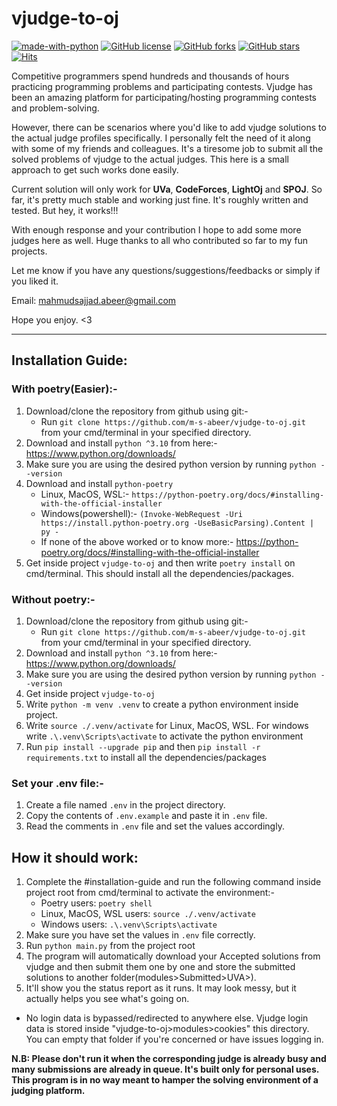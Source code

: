 # vjudge-to-oj
[![made-with-python](https://img.shields.io/badge/Made%20with-Python-1f425f.svg)](https://www.python.org/)
[![GitHub license](https://img.shields.io/github/license/m-s-abeer/vjudge-to-oj.svg)](https://github.com/m-s-abeer/vjudge-to-oj/blob/master/LICENSE)
[![GitHub forks](https://img.shields.io/github/forks/m-s-abeer/vjudge-to-oj.svg?style=social&label=Fork)](https://github.com/m-s-abeer/vjudge-to-oj)
[![GitHub stars](https://img.shields.io/github/stars/m-s-abeer/vjudge-to-oj.svg?style=social&label=Stars)](https://github.com/m-s-abeer/vjudge-to-oj)
[![Hits](https://hits.seeyoufarm.com/api/count/incr/badge.svg?url=https%3A%2F%2Fgithub.com%2Fm-s-abeer%2Fvjudge-to-oj%2Fhit-counter&count_bg=%2379C83D&title_bg=%23555555&icon=&icon_color=%23E7E7E7&title=hits&edge_flat=false)](https://hits.seeyoufarm.com)

Competitive programmers spend hundreds and thousands of hours practicing programming problems and participating contests.
Vjudge has been an amazing platform for participating/hosting programming contests and problem-solving.

However, there can be scenarios where you'd like to add vjudge solutions to the actual judge profiles specifically.
I personally felt the need of it along with some of my friends and colleagues.
It's a tiresome job to submit all the solved problems of vjudge to the actual judges. This here is a small approach to get such works done easily.

Current solution will only work for **UVa**, **CodeForces**, **LightOj** and **SPOJ**. 
So far, it's pretty much stable and working just fine. It's roughly written and tested. But hey, it works!!!

With enough response and your contribution I hope to add some more judges here as well. Huge thanks to all who contributed so far to my fun projects.

Let me know if you have any questions/suggestions/feedbacks or simply if you liked it.

Email: mahmudsajjad.abeer@gmail.com

Hope you enjoy. <3
<hr>

## Installation Guide:
### With poetry(Easier):-
1. Download/clone the repository from github using git:-
   * Run `git clone https://github.com/m-s-abeer/vjudge-to-oj.git` from your cmd/terminal in your specified directory.
1. Download and install `python ^3.10` from here:- https://www.python.org/downloads/
1. Make sure you are using the desired python version by running `python --version`
1. Download and install `python-poetry`
   * Linux, MacOS, WSL:- `https://python-poetry.org/docs/#installing-with-the-official-installer`
   * Windows(powershell):- `(Invoke-WebRequest -Uri https://install.python-poetry.org -UseBasicParsing).Content | py -`
   * If none of the above worked or to know more:- https://python-poetry.org/docs/#installing-with-the-official-installer
1. Get inside project `vjudge-to-oj` and then write `poetry install` on cmd/terminal. This should install all the dependencies/packages.

### Without poetry:-
1. Download/clone the repository from github using git:-
   * Run `git clone https://github.com/m-s-abeer/vjudge-to-oj.git` from your cmd/terminal in your specified directory.
1. Download and install `python ^3.10` from here:- https://www.python.org/downloads/
1. Make sure you are using the desired python version by running `python --version`
1. Get inside project `vjudge-to-oj`
1. Write `python -m venv .venv` to create a python environment inside project. 
1. Write `source ./.venv/activate` for Linux, MacOS, WSL. For windows write `.\.venv\Scripts\activate` to activate the python environment
1. Run `pip install --upgrade pip` and then `pip install -r requirements.txt` to install all the dependencies/packages

### Set your .env file:-
1. Create a file named `.env` in the project directory.
1. Copy the contents of `.env.example` and paste it in `.env` file.
1. Read the comments in `.env` file and set the values accordingly.

## How it should work:
1. Complete the #installation-guide and run the following command inside project root from cmd/terminal to activate the environment:-
   * Poetry users: `poetry shell`
   * Linux, MacOS, WSL users: `source ./.venv/activate`
   * Windows users: `.\.venv\Scripts\activate`
2. Make sure you have set the values in `.env` file correctly.
3. Run `python main.py` from the project root
4. The program will automatically download your Accepted solutions from vjudge and then submit them one by one and store the submitted solutions to another folder(modules>Submitted>UVA>).
5. It'll show you the status report as it runs. It may look messy, but it actually helps you see what's going on.
* No login data is bypassed/redirected to anywhere else. Vjudge login data is stored inside "vjudge-to-oj>modules>cookies" this directory. You can empty that folder if you're concerned or have issues logging in.

**N.B: Please don't run it when the corresponding judge is already busy and many submissions are already in queue. It's built only for personal uses. This program is in no way meant to hamper the solving environment of a judging platform.**

